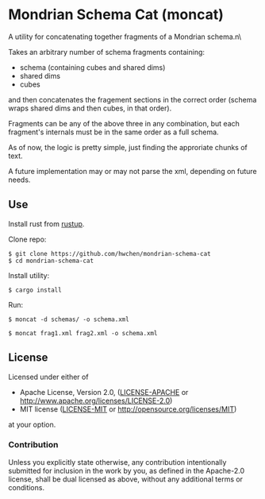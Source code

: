 # Mondrian Schema Cat (moncat)

A utility for concatenating together fragments of a Mondrian schema.n\

Takes an arbitrary number of schema fragments containing:
- schema (containing cubes and shared dims)
- shared dims
- cubes

and then concatenates the fragement sections in the correct
order (schema wraps shared dims and then cubes, in that order).

Fragments can be any of the above three in any combination, but
each fragment's internals must be in the same order as a full schema.

As of now, the logic is pretty simple, just finding the approriate chunks of text.

A future implementation may or may not parse the xml, depending on future needs.

## Use

Install rust from [rustup](rustup.rs).

Clone repo:
```
$ git clone https://github.com/hwchen/mondrian-schema-cat
$ cd mondrian-schema-cat
```

Install utility:
```
$ cargo install
```

Run:
```
$ moncat -d schemas/ -o schema.xml
```
```
$ moncat frag1.xml frag2.xml -o schema.xml
```
## License

Licensed under either of

 * Apache License, Version 2.0, ([LICENSE-APACHE](LICENSE-APACHE) or http://www.apache.org/licenses/LICENSE-2.0)
 * MIT license ([LICENSE-MIT](LICENSE-MIT) or http://opensource.org/licenses/MIT)

at your option.

### Contribution

Unless you explicitly state otherwise, any contribution intentionally submitted
for inclusion in the work by you, as defined in the Apache-2.0 license, shall be dual licensed as above, without any
additional terms or conditions.
